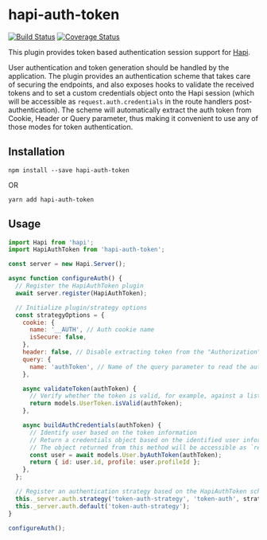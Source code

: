 # hapi-auth-token

[![Build Status](https://travis-ci.org/CodeMangler/hapi-auth-token.svg?branch=master)](https://travis-ci.org/CodeMangler/hapi-auth-token)
[![Coverage Status](https://coveralls.io/repos/github/CodeMangler/hapi-auth-token/badge.svg)](https://coveralls.io/github/CodeMangler/hapi-auth-token)

This plugin provides token based authentication session support for [Hapi](https://github.com/hapijs/hapi).

User authentication and token generation should be handled by the application.
The plugin provides an authentication scheme that takes care of securing the endpoints,
and also exposes hooks to validate the received tokens and to set a custom credentials
object onto the Hapi session (which will be accessible as `request.auth.credentials` in the
route handlers post-authentication).
The scheme will automatically extract the auth token from Cookie, Header or Query parameter, thus
making it convenient to use any of those modes for token authentication.

## Installation

`npm install --save hapi-auth-token`

OR

`yarn add hapi-auth-token`

## Usage

```javascript
import Hapi from 'hapi';
import HapiAuthToken from 'hapi-auth-token';

const server = new Hapi.Server();

async function configureAuth() {
  // Register the HapiAuthToken plugin
  await server.register(HapiAuthToken);

  // Initialize plugin/strategy options
  const strategyOptions = {
    cookie: {
      name: '__AUTH', // Auth cookie name
      isSecure: false,
    },
    header: false, // Disable extracting token from the "Authorization" header
    query: {
      name: 'authToken', // Name of the query parameter to read the auth token from
    },

    async validateToken(authToken) {
      // Verify whether the token is valid, for example, against a list of existing tokens like below
      return models.UserToken.isValid(authToken);
    },

    async buildAuthCredentials(authToken) {
      // Identify user based on the token information
      // Return a credentials object based on the identified user information
      // The object returned from this method will be accessible as `request.auth.credentials` in authenticated handlers
      const user = await models.User.byAuthToken(authToken);
      return { id: user.id, profile: user.profileId };
    },
  };

  // Register an authentication strategy based on the HapiAuthToken scheme
  this._server.auth.strategy('token-auth-strategy', 'token-auth', strategyOptions);
  this._server.auth.default('token-auth-strategy');
}

configureAuth();
```
